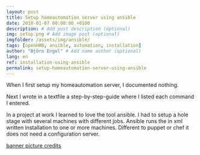 ```yaml
---
layout: post
title: Setup homeautomation server using ansible
date: 2018-01-07 00:00:00 +0100
description: # Add post description (optional)
img: setup.png # Add image post (optional)
imgfolder: /assets/img/ansible/
tags: [openHAB, ansible, automation, installation]
author: "Björn Engel" # Add name author (optional)
lang: en
ref: installation-using-ansible
permalink: setup-homeautomation-server-using-ansible
---
```

When I first setup my homeautomation server, I documented nothing.

Next I wrote in a textfile a step-by-step-guide where I listed each command I entered.

In a project at work I learned to love the tool ansible. I had to setup a hole stage with several machines with different jobs. Ansible runs the in xml written installation to one or more machines. Different to puppet or chef it does not need a configuration server.

[banner picture credits][piccredit]

[piccredit]: https://pixabay.com/de/wer-wie-was-wo-warum-wann-fragen-2985525/